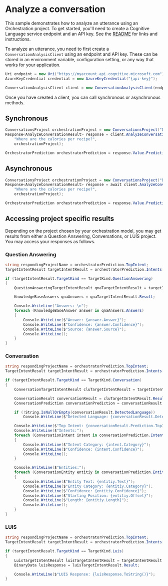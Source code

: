 # Analyze a conversation

This sample demonstrates how to analyze an utterance using an Orchestration project. To get started, you'll need to create a Cognitive Language service endpoint and an API key. See the [README](https://github.com/Azure/azure-sdk-for-net/blob/main/sdk/cognitivelanguage/Azure.AI.Language.Conversations/README.md) for links and instructions.

To analyze an utterance, you need to first create a `ConversationAnalysisClient` using an endpoint and API key. These can be stored in an environment variable, configuration setting, or any way that works for your application.

```C# Snippet:ConversationAnalysisClient_Create
Uri endpoint = new Uri("https://myaccount.api.cognitive.microsoft.com");
AzureKeyCredential credential = new AzureKeyCredential("{api-key}");

ConversationAnalysisClient client = new ConversationAnalysisClient(endpoint, credential);
```

Once you have created a client, you can call synchronous or asynchronous methods.

## Synchronous

```C# Snippet:ConversationAnalysis_AnalyzeConversationOrchestrationPrediction
ConversationsProject orchestrationProject = new ConversationsProject("DomainOrchestrator", "production");
Response<AnalyzeConversationResult> response = client.AnalyzeConversation(
    "Where are the calories per recipe?",
    orchestrationProject);

OrchestratorPrediction orchestratorPrediction = response.Value.Prediction as OrchestratorPrediction;
```

## Asynchronous

```C# Snippet:ConversationAnalysis_AnalyzeConversationOrchestrationPredictionAsync
ConversationsProject orchestrationProject = new ConversationsProject("DomainOrchestrator", "production");
Response<AnalyzeConversationResult> response = await client.AnalyzeConversationAsync(
    "Where are the calories per recipe?",
    orchestrationProject);

OrchestratorPrediction orchestratorPrediction = response.Value.Prediction as OrchestratorPrediction;
```

## Accessing project specific results

Depending on the project chosen by your orchestration model, you may get results from either a Question Answering, Conversations, or LUIS project. You may access your responses as follows.

### Question Answering

```C# Snippet:ConversationAnalysis_AnalyzeConversationOrchestrationPredictionQnA
string respondingProjectName = orchestratorPrediction.TopIntent;
TargetIntentResult targetIntentResult = orchestratorPrediction.Intents[respondingProjectName];

if (targetIntentResult.TargetKind == TargetKind.QuestionAnswering)
{
    QuestionAnsweringTargetIntentResult qnaTargetIntentResult = targetIntentResult as QuestionAnsweringTargetIntentResult;

    KnowledgeBaseAnswers qnaAnswers = qnaTargetIntentResult.Result;

    Console.WriteLine("Answers: \n");
    foreach (KnowledgeBaseAnswer answer in qnaAnswers.Answers)
    {
        Console.WriteLine($"Answer: {answer.Answer}");
        Console.WriteLine($"Confidence: {answer.Confidence}");
        Console.WriteLine($"Source: {answer.Source}");
        Console.WriteLine();
    }
}
```

### Conversation

```C# Snippet:ConversationAnalysis_AnalyzeConversationOrchestrationPredictionConversation
string respondingProjectName = orchestratorPrediction.TopIntent;
TargetIntentResult targetIntentResult = orchestratorPrediction.Intents[respondingProjectName];

if (targetIntentResult.TargetKind == TargetKind.Conversation)
{
    ConversationTargetIntentResult cluTargetIntentResult = targetIntentResult as ConversationTargetIntentResult;

    ConversationResult conversationResult = cluTargetIntentResult.Result;
    ConversationPrediction conversationPrediction = conversationResult.Prediction;

    if (!String.IsNullOrEmpty(conversationResult.DetectedLanguage))
        Console.WriteLine($"Detected Language: {conversationResult.DetectedLanguage}");

    Console.WriteLine($"Top Intent: {conversationResult.Prediction.TopIntent}");
    Console.WriteLine($"Intents:");
    foreach (ConversationIntent intent in conversationPrediction.Intents)
    {
        Console.WriteLine($"Intent Category: {intent.Category}");
        Console.WriteLine($"Confidence: {intent.Confidence}");
        Console.WriteLine();
    }

    Console.WriteLine($"Entities:");
    foreach (ConversationEntity entitiy in conversationPrediction.Entities)
    {
        Console.WriteLine($"Entity Text: {entitiy.Text}");
        Console.WriteLine($"Entity Category: {entitiy.Category}");
        Console.WriteLine($"Confidence: {entitiy.Confidence}");
        Console.WriteLine($"Starting Position: {entitiy.Offset}");
        Console.WriteLine($"Length: {entitiy.Length}");
        Console.WriteLine();
    }
}
```

### LUIS

```C# Snippet:ConversationAnalysis_AnalyzeConversationOrchestrationPredictionLuis
string respondingProjectName = orchestratorPrediction.TopIntent;
TargetIntentResult targetIntentResult = orchestratorPrediction.Intents[respondingProjectName];

if (targetIntentResult.TargetKind == TargetKind.Luis)
{
    LuisTargetIntentResult luisTargetIntentResult = targetIntentResult as LuisTargetIntentResult;
    BinaryData luisResponse = luisTargetIntentResult.Result;

    Console.WriteLine($"LUIS Response: {luisResponse.ToString()}");
}
```
